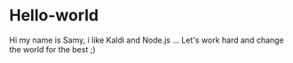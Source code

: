 # Hello-world

Hi my name is Samy, i like Kaldi and Node.js ...
Let's work hard and change the world for the best ;)
